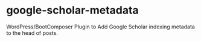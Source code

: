 # google-scholar-metadata
WordPress/BootComposer Plugin to Add Google Scholar indexing metadata to the head of posts.
